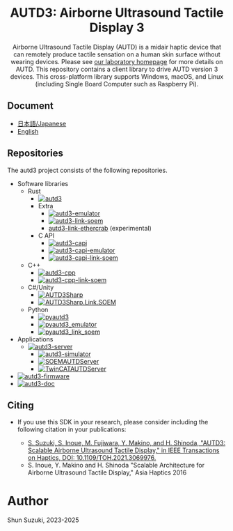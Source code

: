 <h1 align="center">
AUTD3: Airborne Ultrasound Tactile Display 3
</h1>

<p align="center">
Airborne Ultrasound Tactile Display (AUTD) is a midair haptic device that can remotely produce tactile sensation on a human skin surface without wearing devices.
Please see <a href="https://hapislab.org/en/airborne-ultrasound-tactile-display">our laboratory homepage</a> for more details on AUTD.
This repository contains a client library to drive AUTD version 3 devices.
This cross-platform library supports Windows, macOS, and Linux (including Single Board Computer such as Raspberry Pi).
</p>

## Document

* [日本語/Japanese](https://shinolab.github.io/autd3-doc/jp)
* [English](https://shinolab.github.io/autd3-doc/en)

## Repositories

The autd3 project consists of the following repositories.

- Software libraries
  - Rust
    - [![autd3](https://img.shields.io/crates/v/autd3?label=autd3)](https://github.com/shinolab/autd3-rs)
    - Extra
      - [![autd3-emulator](https://img.shields.io/crates/v/autd3-emulator?label=autd3-emulator)](https://github.com/shinolab/autd3-emulator)
      - [![autd3-link-soem](https://img.shields.io/crates/v/autd3-link-soem?label=autd3-link-soem)](https://github.com/shinolab/autd3-link-soem)
      - [autd3-link-ethercrab](https://github.com/shinolab/autd3-link-ethercrab) (experimental)
    - C API
      - [![autd3-capi](https://img.shields.io/github/v/release/shinolab/autd3-capi?label=autd3-capi)](https://github.com/shinolab/autd3-capi)
      - [![autd3-capi-emulator](https://img.shields.io/github/v/release/shinolab/autd3-capi-emulator?label=autd3-capi-emulator)](https://github.com/shinolab/autd3-capi-emulator)
      - [![autd3-capi-link-soem](https://img.shields.io/github/v/release/shinolab/autd3-capi-link-soem?label=autd3-capi-link-soem)](https://github.com/shinolab/autd3-capi-link-soem)
  - C++
    - [![autd3-cpp](https://img.shields.io/github/v/release/shinolab/autd3-cpp?label=autd3-cpp)](https://github.com/shinolab/autd3-cpp)
    - [![autd3-cpp-link-soem](https://img.shields.io/github/v/release/shinolab/autd3-cpp-link-soem?label=autd3-cpp-link-soem)](https://github.com/shinolab/autd3-cpp-link-soem)
  - C#/Unity
    - [![AUTD3Sharp](https://img.shields.io/nuget/vpre/AUTD3Sharp?label=AUTD3Sharp)](https://github.com/shinolab/AUTD3Sharp)
    - [![AUTD3Sharp.Link.SOEM](https://img.shields.io/nuget/vpre/AUTD3Sharp.Link.SOEM?label=AUTD3Sharp.Link.SOEM)](https://github.com/shinolab/AUTD3Sharp.Link.SOEM)
  - Python
    - [![pyautd3](https://img.shields.io/pypi/v/pyautd3?label=pyautd3)](https://github.com/shinolab/pyautd3/)
    - [![pyautd3_emulator](https://img.shields.io/pypi/v/pyautd3_emulator?label=pyautd3_emulator)](https://github.com/shinolab/pyautd3_emulator/)
    - [![pyautd3_link_soem](https://img.shields.io/pypi/v/pyautd3_link_soem?label=pyautd3_link_soem)](https://github.com/shinolab/pyautd3_link_soem/)
- Applications
  - [![autd3-server](https://img.shields.io/github/v/release/shinolab/autd3-server?label=AUTD3%20Server)](https://github.com/shinolab/autd3-server)  
    - [![autd3-simulator](https://img.shields.io/github/v/release/shinolab/autd3-simulator?label=autd3-simulator)](https://github.com/shinolab/autd3-simulator)  
    - [![SOEMAUTDServer](https://img.shields.io/github/v/release/shinolab/SOEMAUTDServer?label=SOEMAUTDServer)](https://github.com/shinolab/SOEMAUTDServer)  
    - [![TwinCATAUTDServer](https://img.shields.io/github/v/release/shinolab/TwinCATAUTDServer?label=TwinCATAUTDServer)](https://github.com/shinolab/TwinCATAUTDServer)  
- [![autd3-firmware](https://img.shields.io/github/v/release/shinolab/autd3-firmware?label=firmware)](https://github.com/shinolab/autd3-firmware)
- [![autd3-doc](https://img.shields.io/github/v/tag/shinolab/autd3-doc?label=autd3-doc)](https://github.com/shinolab/autd3-doc)

## Citing

* If you use this SDK in your research, please consider including the following citation in your publications:

   * [S. Suzuki, S. Inoue, M. Fujiwara, Y. Makino, and H. Shinoda, "AUTD3: Scalable Airborne Ultrasound Tactile Display," in IEEE Transactions on Haptics, DOI: 10.1109/TOH.2021.3069976.](https://ieeexplore.ieee.org/document/9392322)
   * S. Inoue, Y. Makino and H. Shinoda "Scalable Architecture for Airborne Ultrasound Tactile Display," Asia Haptics 2016

# Author

Shun Suzuki, 2023-2025
